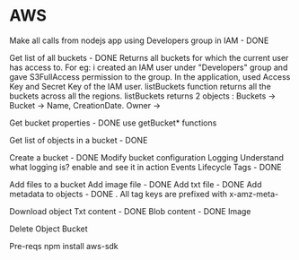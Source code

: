 ﻿# AWS

Make all calls from nodejs app using Developers group in IAM - DONE

Get list of all buckets - DONE
   Returns all buckets for which the current user has access to. For eg: i created an IAM user under "Developers" group and gave S3FullAccess permission to the group. In the application, used Access Key and Secret Key of the IAM user. listBuckets function returns all the buckets across all the regions.
   listBuckets returns 2 objects : Buckets -> Bucket -> Name, CreationDate. Owner -> 

Get bucket properties - DONE
    use getBucket* functions

Get list of objects in a bucket - DONE

Create a bucket - DONE
Modify bucket configuration
  Logging
       Understand what logging is?
       enable and see it in action
  Events
  Lifecycle
  Tags - DONE

Add files to a bucket 
  Add image file  - DONE
  Add txt file    - DONE
Add metadata to objects - DONE .
   All tag keys are prefixed with x-amz-meta-

Download object
   Txt content - DONE
   Blob content - DONE
   Image

Delete
  Object
  Bucket

Pre-reqs
npm install aws-sdk



